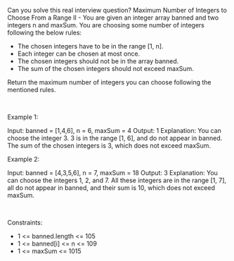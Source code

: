 Can you solve this real interview question? Maximum Number of Integers to Choose From a Range II - You are given an integer array banned and two integers n and maxSum. You are choosing some number of integers following the below rules:

 * The chosen integers have to be in the range [1, n].
 * Each integer can be chosen at most once.
 * The chosen integers should not be in the array banned.
 * The sum of the chosen integers should not exceed maxSum.

Return the maximum number of integers you can choose following the mentioned rules.

 

Example 1:


Input: banned = [1,4,6], n = 6, maxSum = 4
Output: 1
Explanation: You can choose the integer 3.
3 is in the range [1, 6], and do not appear in banned. The sum of the chosen integers is 3, which does not exceed maxSum.


Example 2:


Input: banned = [4,3,5,6], n = 7, maxSum = 18
Output: 3
Explanation: You can choose the integers 1, 2, and 7.
All these integers are in the range [1, 7], all do not appear in banned, and their sum is 10, which does not exceed maxSum.


 

Constraints:

 * 1 <= banned.length <= 105
 * 1 <= banned[i] <= n <= 109
 * 1 <= maxSum <= 1015